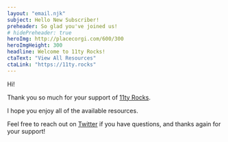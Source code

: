 ```yaml
---
layout: "email.njk"
subject: Hello New Subscriber!
preheader: So glad you've joined us!
# hidePreheader: true
heroImg: http://placecorgi.com/600/300
heroImgHeight: 300
headline: Welcome to 11ty Rocks!
ctaText: "View All Resources"
ctaLink: "https://11ty.rocks"
---
```


Hi!

Thank you so much for your support of [11ty Rocks](https://11ty.rocks).

I hope you enjoy all of the available resources.

Feel free to reach out on [Twitter](https://twitter.com/5t3ph) if you have questions, and thanks again for your support!
